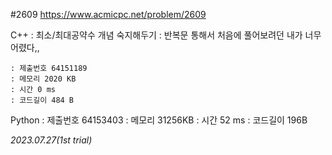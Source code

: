 #2609
https://www.acmicpc.net/problem/2609

C++ : 최소/최대공약수 개념 숙지해두기
    : 반복문 통해서 처음에 풀어보려던 내가 너무 어렸다,,

    : 제출번호 64151189
    : 메모리 2020 KB
    : 시간 0 ms
    : 코드길이 484 B

Python : 제출번호 64153403
       : 메모리 31256KB
       : 시간 52 ms
       : 코드길이 196B

*2023.07.27(1st trial)*